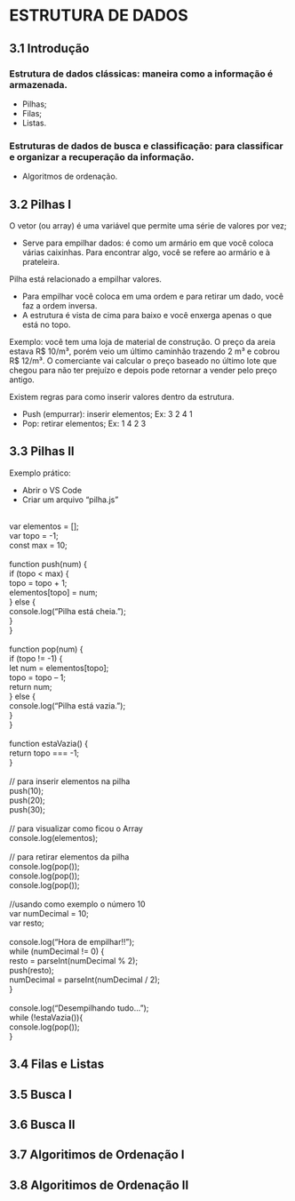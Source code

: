 # ESTRUTURA DE DADOS

## 3.1 Introdução

### Estrutura de dados clássicas: maneira como a informação é armazenada.
<ul>
  <li>Pilhas;</li>
  <li>Filas;</li>
  <li>Listas.</li>
</ul>

### Estruturas de dados de busca e classificação: para classificar e organizar a recuperação da informação.
<ul>
  <li>Algoritmos de ordenação.</li>
</ul>

## 3.2	Pilhas I

O vetor (ou array) é uma variável que permite uma série de valores por vez;
<ul>
  <li>Serve para empilhar dados: é como um armário em que você coloca várias caixinhas. Para encontrar algo, você se refere ao armário e à prateleira.</li>
</ul>

Pilha está relacionado a empilhar valores. 
<ul>
  <li>Para empilhar você coloca em uma ordem e para retirar um dado, você faz a ordem inversa.</li>
  <li>A estrutura é vista de cima para baixo e você enxerga apenas o que está no topo.</li>
</ul>

Exemplo: você tem uma loja de material de construção. O preço da areia estava R$ 10/m³, porém veio um último caminhão trazendo 2 m³ e cobrou R$ 12/m³. O comerciante vai calcular o preço baseado no último lote que chegou para não ter prejuízo e depois pode retornar a vender pelo preço antigo. 

Existem regras para como inserir valores dentro da estrutura.
<ul>
  <li>Push (empurrar): inserir elementos; Ex: 3 2 4 1</li> 
  <li>Pop: retirar elementos; Ex: 1 4 2 3</li>
</ul>


## 3.3	Pilhas II

Exemplo prático:
<ul>
  <li>Abrir o VS Code</li>
  <li>Criar um arquivo “pilha.js”</li>
</ul>
<br>var elementos = [];
<br>var topo = -1;
<br>const max = 10;
<br>
<br>function push(num) {
	<br>if (topo < max) {
		<br>topo = topo + 1;
		<br>elementos[topo] = num;
<br>} else {
	<br>console.log(“Pilha está cheia.”);
<br>}
<br>}
<br>
<br>function pop(num) {
	<br>if (topo != -1) {
		<br>let num = elementos[topo];
		<br>topo = topo – 1;
		<br>return num;
<br>} else {
	<br>console.log(“Pilha está vazia.”);
<br>}
<br>}
<br>
<br>function estaVazia() {
<br>return topo === -1;
<br>}
<br>
<br>// para inserir elementos na pilha
<br>push(10);
<br>push(20);
<br>push(30);
<br>
<br>// para visualizar como ficou o Array
<br>
console.log(elementos);
<br>
<br>// para retirar elementos da pilha
<br>console.log(pop());
<br>console.log(pop());
<br>console.log(pop());
<br>
<br>//usando como exemplo o número 10
<br>var numDecimal = 10;
<br>var resto;
<br>
<br>console.log(“Hora de empilhar!!”);
<br>while (numDecimal != 0) {
	<br>resto = parseInt(numDecimal % 2);
	<br>push(resto);
	<br>numDecimal = parseInt(numDecimal / 2);
<br>}
<br>
<br>console.log(“Desempilhando tudo...”);
<br>while (!estaVazia()){
	<br>console.log(pop());
<br>}
<br>

## 3.4	Filas e Listas


## 3.5	Busca I


## 3.6	Busca II


## 3.7	Algoritimos de Ordenação I


## 3.8	Algoritimos de Ordenação II


